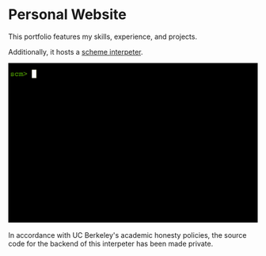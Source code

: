 # Personal Website

This portfolio features my skills, experience, and projects. 


Additionally, it hosts a [scheme interpeter](https://mohamedelgharbawy.github.io/scheme). 

![](img/schemegif.gif)

In accordance with UC Berkeley's academic honesty policies, the source code for the backend of this interpeter has been made private.
